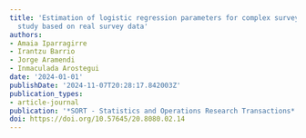 ```yaml
---
title: 'Estimation of logistic regression parameters for complex survey data: simulation
  study based on real survey data'
authors:
- Amaia Iparragirre
- Irantzu Barrio
- Jorge Aramendi
- Inmaculada Arostegui
date: '2024-01-01'
publishDate: '2024-11-07T20:28:17.842003Z'
publication_types:
- article-journal
publication: '*SORT - Statistics and Operations Research Transactions*'
doi: https://doi.org/10.57645/20.8080.02.14
---
```


